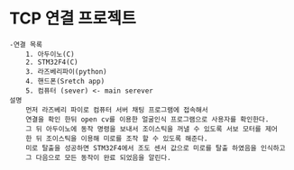 # TCP 연결 프로젝트
    -연결 목록
        1. 아두이노(C)
        2. STM32F4(C)
        3. 라즈베리파이(python)
        4. 핸드폰(Sretch app)
        5. 컴퓨터 (sever) <- main serever
    설명 
        먼저 라즈베리 파이로 컴퓨터 서버 채팅 프로그램에 접속해서 
        연결을 확인 한뒤 open cv를 이용한 얼굴인식 프로그램으로 사용자를 확인한다.
        그 뒤 아두이노에 동작 명령을 보내서 조이스틱을 꺼낼 수 있도록 서보 모터를 제어
        한 뒤 조이스틱을 이용해 미로를 조작 할 수 있도록 해준다.
        미로 탈출을 성공하면 STM32F4에서 조도 센서 값으로 미로를 탈출 하였음을 인식하고
        그 다음으로 모든 동작이 완료 되었음을 알린다.

        
